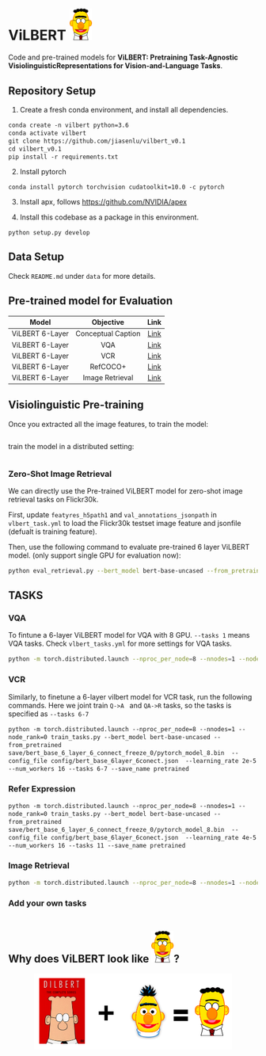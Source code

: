 # ViLBERT <img src="fig/vilbert_trim.png" width="45">

Code and pre-trained models for **ViLBERT: Pretraining Task-Agnostic VisiolinguisticRepresentations for Vision-and-Language Tasks**.


## Repository Setup

1. Create a fresh conda environment, and install all dependencies.

```text
conda create -n vilbert python=3.6
conda activate vilbert
git clone https://github.com/jiasenlu/vilbert_v0.1
cd vilbert_v0.1
pip install -r requirements.txt
```

2. Install pytorch
```
conda install pytorch torchvision cudatoolkit=10.0 -c pytorch
```

3. Install apx, follows https://github.com/NVIDIA/apex

4. Install this codebase as a package in this environment.
```text
python setup.py develop
```

## Data Setup

Check `README.md` under `data` for more details.  


## Pre-trained model for Evaluation

| Model | Objective | Link |
|:-------:|:------:|:------:|
|ViLBERT 6-Layer| Conceptual Caption |[Link]()|
|ViLBERT 6-Layer| VQA |[Link]()|
|ViLBERT 6-Layer| VCR |[Link]()|
|ViLBERT 6-Layer| RefCOCO+ |[Link]()|
|ViLBERT 6-Layer| Image Retrieval |[Link]()|


## Visiolinguistic Pre-training

Once you extracted all the image features, to train the model: 

```

```

train the model in a distributed setting:
```

```

### Zero-Shot Image Retrieval

We can directly use the Pre-trained ViLBERT model for zero-shot image retrieval tasks on Flickr30k. 

First, update `featyres_h5path1` and `val_annotations_jsonpath` in  `vlbert_task.yml` to load the Flickr30k testset image feature and jsonfile (defualt is training feature). 

Then, use the following command to evaluate pre-trained 6 layer ViLBERT model. (only support single GPU for evaluation now):

```bash
python eval_retrieval.py --bert_model bert-base-uncased --from_pretrained save/bert_base_6_layer_6_connect/pytorch_model_9.bin --config_file config/bert_base_6layer_6conect.json --task 3 --split test --batch_size 1 --zero_shot
```


## TASKS

### VQA 

To fintune a 6-layer ViLBERT model for VQA with 8 GPU. `--tasks 1` means VQA tasks. Check `vlbert_tasks.yml` for more settings for VQA tasks.  

```bash
python -m torch.distributed.launch --nproc_per_node=8 --nnodes=1 --node_rank=0 train_tasks.py --bert_model bert-base-uncased --from_pretrained save/bert_base_6_layer_6_connect_freeze_0/pytorch_model_8.bin  --config_file config/bert_base_6layer_6conect.json  --learning_rate 4e-5 --num_workers 16 --tasks 1 --save_name pretrained
```

### VCR

Similarly, to finetune a 6-layer vilbert model for VCR task, run the following commands. Here we joint train `Q->A ` and `QA->R` tasks, so the tasks is specified as `--tasks 6-7`

```
python -m torch.distributed.launch --nproc_per_node=8 --nnodes=1 --node_rank=0 train_tasks.py --bert_model bert-base-uncased --from_pretrained save/bert_base_6_layer_6_connect_freeze_0/pytorch_model_8.bin  --config_file config/bert_base_6layer_6conect.json  --learning_rate 2e-5 --num_workers 16 --tasks 6-7 --save_name pretrained
```

### Refer Expression
```
python -m torch.distributed.launch --nproc_per_node=8 --nnodes=1 --node_rank=0 train_tasks.py --bert_model bert-base-uncased --from_pretrained save/bert_base_6_layer_6_connect_freeze_0/pytorch_model_8.bin  --config_file config/bert_base_6layer_6conect.json  --learning_rate 4e-5 --num_workers 16 --tasks 11 --save_name pretrained
```

### Image Retrieval
```bash
python -m torch.distributed.launch --nproc_per_node=8 --nnodes=1 --node_rank=0 train_tasks.py --bert_model bert-base-uncased --from_pretrained save/bert_base_6_layer_6_connect_freeze_0/pytorch_model_8.bin  --config_file config/bert_base_6layer_6conect.json  --learning_rate 4e-5 --num_workers 9 --tasks 11 --save_name pretrained
```

### Add your own tasks
```

```
## Why does ViLBERT look like <img src="fig/vilbert_trim.png" width="45">? 

<p align="center">
<img src="fig/vilbert.png" width="400" >
</p>
